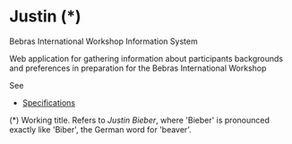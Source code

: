 # Justin (*)
Bebras International Workshop Information System

Web application for gathering information about participants
backgrounds and preferences in preparation for the Bebras
International Workshop

See
* [Specifications](docs/specs/README.md) 

(\*) Working title. Refers to *Justin Bieber*, where 'Bieber' is
pronounced exactly like 'Biber', the German word for 'beaver'.


